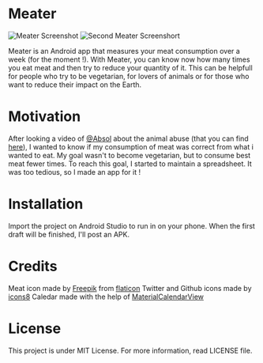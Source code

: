 # Meater

![Meater Screenshot](http://i.imgur.com/3OmEb9w.jpg)
![Second Meater Screenshort](http://i.imgur.com/FvwErKW.png)

Meater is an Android app that measures your meat consumption over a week (for the moment !). With Meater, you can know now how many times you eat meat and then try to reduce your quantity of it. This can be helpfull for people who try to be vegetarian, for lovers of animals or for those who want to reduce their impact on the Earth.

# Motivation

After looking a video of [@Absol](https://twitter.com/Absol_Videos) about the animal abuse (that you can find [here](https://www.youtube.com/watch?v=3s6qXfbHpLo)), I wanted to know if my consumption of meat was correct from what i wanted to eat. My goal wasn't to become vegetarian, but to consume best meat fewer times. To reach this goal, I started to maintain a spreadsheet. It was too tedious, so I made an app for it !

# Installation

Import the project on Android Studio to run in on your phone. When the first draft will be finished, I'll post an APK.

# Credits

Meat icon made by [Freepik](http://www.freepik.com/) from [flaticon](www.flaticon.com)
Twitter and Github icons made by [icons8](https://icons8.com)
Caledar made with the help of [MaterialCalendarView](https://github.com/prolificinteractive/material-calendarview)

# License

This project is under MIT License. For more information, read LICENSE file.
